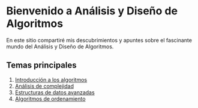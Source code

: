 # Bienvenido a Análisis y Diseño de Algoritmos

En este sitio compartiré mis descubrimientos y apuntes sobre el fascinante mundo del Análisis y Diseño de Algoritmos.

## Temas principales

1. [Introducción a los algoritmos](./temas/introduccion.md)
2. [Análisis de complejidad](./temas/complejidad.md)
3. [Estructuras de datos avanzadas](./temas/estructuras-datos.md)
4. [Algoritmos de ordenamiento](./temas/ordenamiento.md)
